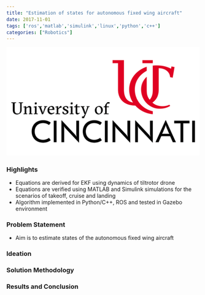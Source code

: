 ```yaml
---
title: "Estimation of states for autonomous fixed wing aircraft"
date: 2017-11-01
tags: ['ros','matlab','simulink','linux','python','c++']
categories: ["Robotics"]
---
```

![](./images/uc-logo.png)
### Highlights
* Equations are derived for EKF using dynamics of tiltrotor drone
* Equations are verified using MATLAB and Simulink simulations for the scenarios of takeoff, cruise and landing
* Algorithm implemented in Python/C++, ROS and tested in Gazebo environment
<!--more-->


### Problem Statement
* Aim is to estimate states of the autonomous fixed wing aircraft
### Ideation

### Solution Methodology

### Results and Conclusion